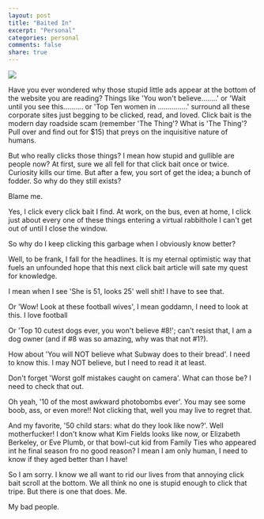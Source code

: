 ```yaml
---
layout: post
title: "Baited In"
excerpt: "Personal"
categories: personal
comments: false
share: true
---
```


![](http://ichef.bbci.co.uk/news/660/media/images/77913000/jpg/_77913500_tab7.jpg)



Have you ever wondered why those stupid little ads appear at the bottom of the website you are reading? Things like 'You won't believe........' or 'Wait until you see this.......... or 'Top Ten women in ...............' surround all these corporate sites just begging to be clicked, read, and loved. Click bait is the modern day roadside scam (remember 'The Thing'? What is 'The Thing'? Pull over and find out for $15) that preys on the inquisitive nature of humans.


But who really clicks those things? I mean how stupid and gullible are people now? At first, sure we all fell for that click bait once or twice. Curiosity kills our time. But after a few, you sort of get the idea; a bunch of fodder. So why do they still exists?


Blame me.

Yes, I click every click bait I find. At work, on the bus, even at home, I click just about every one of these things entering a virtual rabbithole I can't get out of until I close the window.


So why do I keep clicking this garbage when I obviously know better?


Well, to be frank, I fall for the headlines. It is my eternal optimistic way that fuels an unfounded hope that this next click bait article will sate my quest for knowledge.


I mean when I see 'She is 51, looks 25' well shit! I have to see that. 

Or 'Wow! Look at these football wives', I mean goddamn, I need to look at this. I love football


Or 'Top 10 cutest dogs ever, you won't believe #8!'; can't resist that, I am a dog owner (and if #8 was so amazing, why was that not #1?). 

How about 'You will NOT believe what Subway does to their bread'. I need to know this. I may NOT believe, but I need to read it at least.


Don't forget 'Worst golf mistakes caught on camera'. What can those be? I need to check that out.


Oh yeah, '10 of the most awkward photobombs ever'. You may see some boob, ass, or even more!! Not clicking that, well you may live to regret that.

And my favorite, '50 child stars: what do they look like now?'. Well motherfucker! I don't know what Kim Fields looks like now, or Elizabeth Berkeley, or Eve Plumb, or that bowl-cut kid from Family Ties who appeared int he final season fro no good reason? I mean I am only human, I need to know if they aged better than I have!




So I am sorry. I know we all want to rid our lives from that annoying click bait scroll at the bottom. We all think no one is stupid enough to click that tripe. But there is one that does. Me.


My bad people.